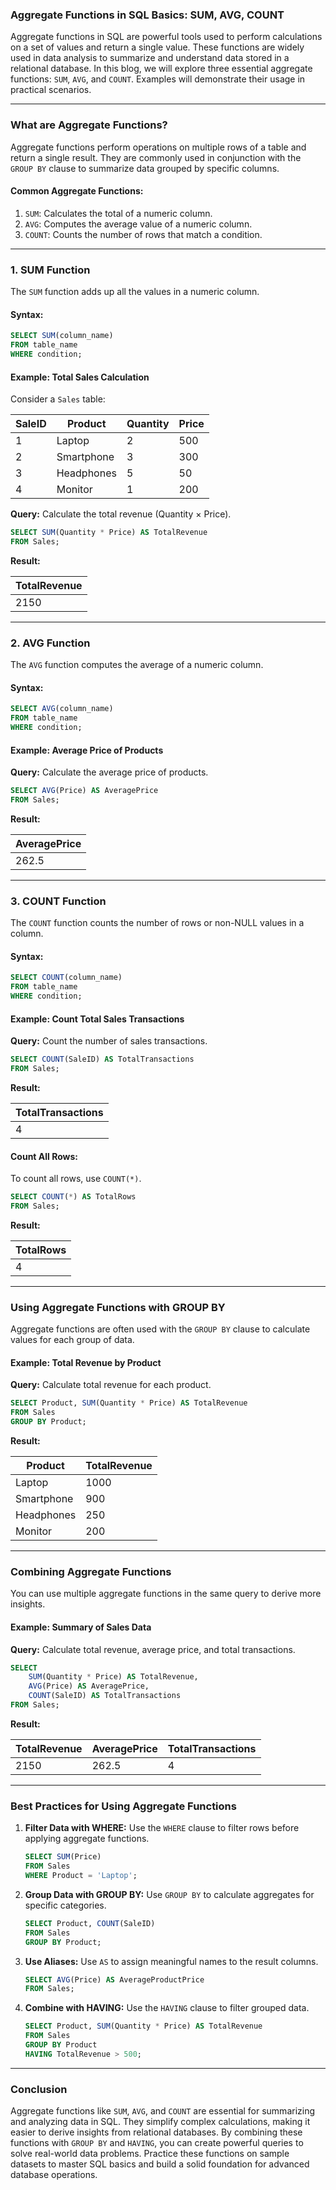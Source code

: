 ### **Aggregate Functions in SQL Basics: SUM, AVG, COUNT**

Aggregate functions in SQL are powerful tools used to perform calculations on a set of values and return a single value. These functions are widely used in data analysis to summarize and understand data stored in a relational database. In this blog, we will explore three essential aggregate functions: `SUM`, `AVG`, and `COUNT`. Examples will demonstrate their usage in practical scenarios.

---

### **What are Aggregate Functions?**

Aggregate functions perform operations on multiple rows of a table and return a single result. They are commonly used in conjunction with the `GROUP BY` clause to summarize data grouped by specific columns.

#### **Common Aggregate Functions:**
1. `SUM`: Calculates the total of a numeric column.
2. `AVG`: Computes the average value of a numeric column.
3. `COUNT`: Counts the number of rows that match a condition.

---

### **1. SUM Function**

The `SUM` function adds up all the values in a numeric column.

#### **Syntax:**
```sql
SELECT SUM(column_name)
FROM table_name
WHERE condition;
```

#### **Example:** Total Sales Calculation

Consider a `Sales` table:

| SaleID | Product      | Quantity | Price |
|--------|--------------|----------|-------|
| 1      | Laptop       | 2        | 500   |
| 2      | Smartphone   | 3        | 300   |
| 3      | Headphones   | 5        | 50    |
| 4      | Monitor      | 1        | 200   |

**Query:** Calculate the total revenue (Quantity × Price).
```sql
SELECT SUM(Quantity * Price) AS TotalRevenue
FROM Sales;
```

**Result:**

| TotalRevenue |
|--------------|
| 2150         |

---

### **2. AVG Function**

The `AVG` function computes the average of a numeric column.

#### **Syntax:**
```sql
SELECT AVG(column_name)
FROM table_name
WHERE condition;
```

#### **Example:** Average Price of Products

**Query:** Calculate the average price of products.
```sql
SELECT AVG(Price) AS AveragePrice
FROM Sales;
```

**Result:**

| AveragePrice |
|--------------|
| 262.5        |

---

### **3. COUNT Function**

The `COUNT` function counts the number of rows or non-NULL values in a column.

#### **Syntax:**
```sql
SELECT COUNT(column_name)
FROM table_name
WHERE condition;
```

#### **Example:** Count Total Sales Transactions

**Query:** Count the number of sales transactions.
```sql
SELECT COUNT(SaleID) AS TotalTransactions
FROM Sales;
```

**Result:**

| TotalTransactions |
|-------------------|
| 4                 |

#### **Count All Rows:**
To count all rows, use `COUNT(*)`.
```sql
SELECT COUNT(*) AS TotalRows
FROM Sales;
```
**Result:**

| TotalRows |
|-----------|
| 4         |

---

### **Using Aggregate Functions with GROUP BY**

Aggregate functions are often used with the `GROUP BY` clause to calculate values for each group of data.

#### **Example:** Total Revenue by Product

**Query:** Calculate total revenue for each product.
```sql
SELECT Product, SUM(Quantity * Price) AS TotalRevenue
FROM Sales
GROUP BY Product;
```

**Result:**

| Product      | TotalRevenue |
|--------------|--------------|
| Laptop       | 1000         |
| Smartphone   | 900          |
| Headphones   | 250          |
| Monitor      | 200          |

---

### **Combining Aggregate Functions**

You can use multiple aggregate functions in the same query to derive more insights.

#### **Example:** Summary of Sales Data

**Query:** Calculate total revenue, average price, and total transactions.
```sql
SELECT
    SUM(Quantity * Price) AS TotalRevenue,
    AVG(Price) AS AveragePrice,
    COUNT(SaleID) AS TotalTransactions
FROM Sales;
```

**Result:**

| TotalRevenue | AveragePrice | TotalTransactions |
|--------------|--------------|-------------------|
| 2150         | 262.5        | 4                 |

---

### **Best Practices for Using Aggregate Functions**

1. **Filter Data with WHERE:** Use the `WHERE` clause to filter rows before applying aggregate functions.
   ```sql
   SELECT SUM(Price)
   FROM Sales
   WHERE Product = 'Laptop';
   ```

2. **Group Data with GROUP BY:** Use `GROUP BY` to calculate aggregates for specific categories.
   ```sql
   SELECT Product, COUNT(SaleID)
   FROM Sales
   GROUP BY Product;
   ```

3. **Use Aliases:** Use `AS` to assign meaningful names to the result columns.
   ```sql
   SELECT AVG(Price) AS AverageProductPrice
   FROM Sales;
   ```

4. **Combine with HAVING:** Use the `HAVING` clause to filter grouped data.
   ```sql
   SELECT Product, SUM(Quantity * Price) AS TotalRevenue
   FROM Sales
   GROUP BY Product
   HAVING TotalRevenue > 500;
   ```

---

### **Conclusion**

Aggregate functions like `SUM`, `AVG`, and `COUNT` are essential for summarizing and analyzing data in SQL. They simplify complex calculations, making it easier to derive insights from relational databases. By combining these functions with `GROUP BY` and `HAVING`, you can create powerful queries to solve real-world data problems. Practice these functions on sample datasets to master SQL basics and build a solid foundation for advanced database operations.

